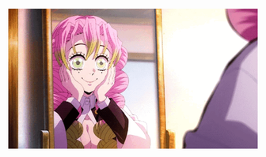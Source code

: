 ![image](https://github.com/cxrberus/cxrberus/blob/a540b0f66de10c790a8860c3e489e1619879a552/static-assets-upload11220295420961656185.gif)


⠀⠀

